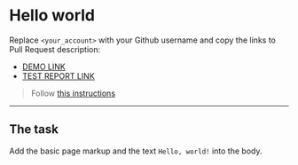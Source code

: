 # Hello world
Replace `<your_account>` with your Github username and copy the links to Pull Request description:
- [DEMO LINK](https://uliton.github.io/layout_hello-world/)
- [TEST REPORT LINK](https://uliton.github.io/layout_hello-world/report/html_report/)

> Follow [this instructions](https://mate-academy.github.io/layout_task-guideline/#how-to-solve-the-layout-tasks-on-github)
___

## The task
Add the basic page markup and the text `Hello, world!` into the body.
